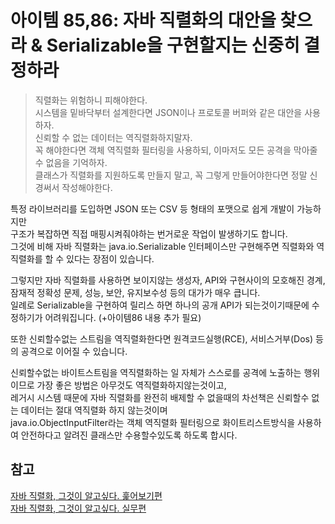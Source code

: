 # 아이템 85,86: 자바 직렬화의 대안을 찾으라 & Serializable을 구현할지는 신중히 결정하라

> 직렬화는 위험하니 피해야한다.  
> 시스템을 밑바닥부터 설계한다면 JSON이나 프로토콜 버퍼와 같은 대안을 사용하자.  
> 신뢰할 수 없는 데이터는 역직렬화하지말자.  
> 꼭 해야한다면 객체 역직렬화 필터링을 사용하되, 이마저도 모든 공격을 막아줄 수 없음을 기억하자.  
> 클래스가 직렬화를 지원하도록 만들지 말고, 꼭 그렇게 만들어야한다면 정말 신경써서 작성해야한다.  

특정 라이브러리를 도입하면 JSON 또는 CSV 등 형태의 포맷으로 쉽게 개발이 가능하지만  
구조가 복잡하면 직접 매핑시켜줘야하는 번거로운 작업이 발생하기도 합니다.  
그것에 비해 자바 직렬화는 java.io.Serializable 인터페이스만 구현해주면 직렬화와 역직렬화를 할 수 있다는 장점이 있습니다.  

그렇지만 자바 직렬화를 사용하면 보이지않는 생성자, API와 구현사이의 모호해진 경계, 잠재적 정확성 문제, 성능, 보안, 유지보수성 등의 대가가 매우 큽니다.  
일례로 Serializable을 구현하여 릴리스 하면 하나의 공개 API가 되는것이기때문에 수정하기가 어려워집니다. (+아이템86 내용 추가 필요)

또한 신뢰할수없는 스트림을 역직렬화한다면 원격코드실행(RCE), 서비스거부(Dos) 등의 공격으로 이어질 수 있습니다.  

신뢰할수없는 바이트스트림을 역직렬화하는 일 자체가 스스로를 공격에 노출하는 행위이므로 가장 좋은 방법은 아무것도 역직렬화하지않는것이고,  
레거시 시스템 때문에 자바 직렬화를 완전히 배제할 수 없을때의 차선책은 신뢰할수 없는 데이터는 절대 역직렬화 하지 않는것이며  
java.io.ObjectInputFilter라는 객체 역직렬화 필터링으로 화이트리스트방식을 사용하여 안전하다고 알려진 클래스만 수용할수있도록 하도록 합시다.  

## 참고
[자바 직렬화, 그것이 알고싶다. 훑어보기편](https://techblog.woowahan.com/2550/)  
[자바 직렬화, 그것이 알고싶다. 실무편](https://techblog.woowahan.com/2551/)  